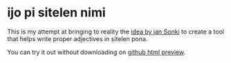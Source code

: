 # ijo pi sitelen nimi

This is my attempt at bringing to reality the
[idea by jan Sonki](https://discord.com/channels/969386329513295872/969389794851446835/1211742011254640700)
to create a tool that helps write proper adjectives in sitelen pona.

You can try it out without downloading on
[github html preview](https://html-preview.github.io/?url=https://github.com/vitphire/ijo-pi-sitelen-nimi/blob/master/index.html).